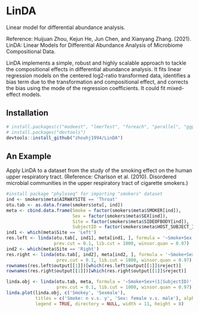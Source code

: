 # LinDA
Linear model for differential abundance analysis. 

Reference: Huijuan Zhou, Kejun He, Jun Chen, and Xianyang Zhang. (2021). LinDA: Linear Models for Differential Abundance Analysis of Microbiome Compositional Data.

LinDA implements a simple, robust and highly scalable approach to tackle the compositional effects in differential abundance analysis. 
It fits linear regression models on the centered log2-ratio transformed data, identifies a bias term due to the transformation
and compositional effect, and corrects the bias using the mode of the regression coefficients. It could fit mixed-effect models. 

## Installation
```r
# install.packages(c("modeest", "lmerTest", "foreach", "parallel", "ggplot2", "ggrepel"))
# install.packages("devtools")
devtools::install_github("zhouhj1994/LinDA")
```
## An Example
Apply LinDA to a dataset from the study of the smoking effect on the human upper respiratory tract. (Reference: Charlson et al. (2010). 
Disordered microbial communities in the upper respiratory tract of cigarette smokers.)

```r
#install package "phyloseq" for importing "smokers" dataset
ind <- smokers$meta$AIRWAYSITE == 'Throat'
otu.tab <- as.data.frame(smokers$otu[, ind])
meta <- cbind.data.frame(Smoke = factor(smokers$meta$SMOKER[ind]),
                         Sex = factor(smokers$meta$SEX[ind]),
                         Site = factor(smokers$meta$SIDEOFBODY[ind]),
                         SubjectID = factor(smokers$meta$HOST_SUBJECT_ID[ind]))
ind1 <- which(meta$Site == 'Left')
res.left <- linda(otu.tab[, ind1], meta[ind1, ], formula = '~Smoke+Sex', alpha = 0.1,
                  prev.cut = 0.1, lib.cut = 1000, winsor.quan = 0.97)
ind2 <- which(meta$Site == 'Right')
res.right <- linda(otu.tab[, ind2], meta[ind2, ], formula = '~Smoke+Sex', alpha = 0.1,
                   prev.cut = 0.1, lib.cut = 1000, winsor.quan = 0.97)
rownames(res.left$output[[1]])[which(res.left$output[[1]]$reject)]
rownames(res.right$output[[1]])[which(res.right$output[[1]]$reject)]

linda.obj <- linda(otu.tab, meta, formula = '~Smoke+Sex+(1|SubjectID)', alpha = 0.1,
                   prev.cut = 0.1, lib.cut = 1000, winsor.quan = 0.97)
linda.plot(linda.obj, c('Smokey', 'Sexmale'), 
           titles = c('Smoke: n v.s. y', 'Sex: female v.s. male'), alpha = 0.1, lfc.cut = 1,
           legend = TRUE, directory = NULL, width = 11, height = 8)
```
